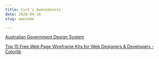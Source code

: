 ```yaml
---
title: Curt's Awesomeness
date: 2020-04-16
slug: awesome

---
```

[Australian Government Design System](https://designsystem.gov.au/components/)

[Top 15 Free Web Page Wireframe Kits for Web Designers & Developers - Colorlib](https://colorlib.com/wp/free-web-page-wireframe-kits/)